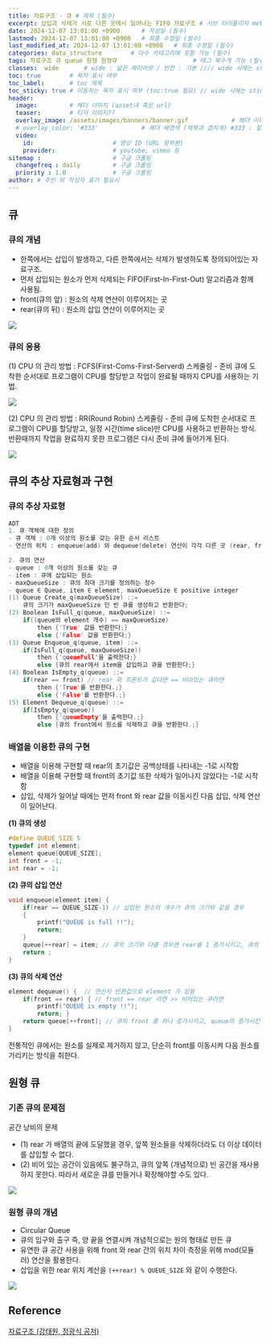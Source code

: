 ```yaml
---
title: 자료구조 - 큐 # 제목 (필수)
excerpt: 삽입과 삭제가 서로 다른 곳에서 일어나는 FIFO 자료구조 # 서브 타이틀이자 meta description (필수)
date: 2024-12-07 13:01:00 +0900      # 작성일 (필수)
lastmod: 2024-12-07 13:01:00 +0900   # 최종 수정일 (필수)
last_modified_at: 2024-12-07 13:01:00 +0900   # 최종 수정일 (필수)
categories: data_structure        # 다수 카테고리에 포함 가능 (필수)
tags: 자료구조 큐 queue 원형 원형큐                     # 태그 복수개 가능 (필수)
classes:  wide       # wide : 넓은 레이아웃 / 빈칸 : 기본 //// wide 시에는 sticky toc 불가
toc: true        # 목차 표시 여부
toc_label:       # toc 제목
toc_sticky: true # 이동하는 목차 표시 여부 (toc:true 필요) // wide 시에는 sticky toc 불가
header: 
  image:         # 헤더 이미지 (asset내 혹은 url)
  teaser:        # 티저 이미지??
  overlay_image: /assets/images/banners/banner.gif            # 헤더 이미지 (제목과 겹치게)
  # overlay_color: '#333'            # 헤더 배경색 (제목과 겹치게) #333 : 짙은 회색 (필수)
  video:
    id:                      # 영상 ID (URL 뒷부분)
    provider:                # youtube, vimeo 등
sitemap :                    # 구글 크롤링
  changefreq : daily         # 구글 크롤링
  priority : 1.0             # 구글 크롤링
author: # 주인 외 작성자 표기 필요시
---
```

<!--postNo: 20241207_002-->


## 큐  

### 큐의 개념  

- 한쪽에서는 삽입이 발생하고, 다른 한쪽에서는 삭제가 발생하도록 정의되어있는 자료구조.  
- 먼저 삽입되는 원소가 먼저 삭제되는 FIFO(First-In-First-Out) 알고리즘과 함께 사용됨.  
- front(큐의 앞) : 원소의 삭제 연산이 이루어지는 곳  
- rear(큐의 뒤) : 원소의 삽입 연산이 이루어지는 곳  

![](/assets/images/20241207_002_001.png)  


### 큐의 응용  

(1) CPU 의 관리 방법 : FCFS(First-Coms-First-Serverd) 스케줄링 - 준비 큐에 도착한 순서대로 프로그램이 CPU를 할당받고 작업이 완료될 때까지 CPU를 사용하는 기법.  

![](/assets/images/20241207_002_002.png)  


(2) CPU 의 관리 방법 : RR(Round Robin) 스케줄링 - 준비 큐에 도착한 순서대로 프로그램이 CPU를 할당받고, 일정 시간(time slice)만 CPU를 사용하고 반환하는 방식. 반환때까지 작업을 완료하지 못한 프로그램은 다시 준비 큐에 들어가게 된다.  

![](/assets/images/20241207_002_003.png)  


## 큐의 추상 자료형과 구현  

### 큐의 추상 자료형  

```c
ADT
1. 큐 객체에 대한 정의
- 큐 객체 : 0개 이상의 원소를 갖는 유한 순서 리스트
- 연산의 위치 : enqueue(add) 와 dequeue(delete) 연산이 각각 다른 곳 (rear, front) 에서 발생하는 자료구조

2. 큐의 연산
- queue : 0개 이상의 원소를 갖는 큐
- item : 큐에 삽입되는 원소  
- maxQueueSize : 큐의 최대 크기를 정의하는 정수  
- queue ∈ Queue, item ∈ element, maxQueueSize ∈ positive integer
(1) Queue Create_q(maxQueueSize) ::=
    큐의 크기가 maxQueueSize 인 빈 큐를 생성하고 반환한다;
(2) Boolean IsFull_q(queue, maxQueueSize) ::=
    if((queue의 element 개수) == maxQueueSize)
        then {'True' 값을 반환한다;}
        else {'False' 값을 반환한다;}
(3) Queue Enqueue_q(queue, item) ::=
    if(IsFull_q(queue, maxQueueSize))
        then {'queueFull'을 출력한다;}
        else {큐의 rear에서 item을 삽입하고 큐을 반환한다;}
(4) Boolean IsEmpty_q(queue) ::=
    if(rear == front) // rear 와 프론트가 같다면 == 비어있는 큐라면
        then {'True'를 반환한다.;}
        else {'False'를 반환한다.;}
(5) Element Dequeue_q(queue) ::=
    if(IsEmpty_q(queue))
        then {'queueEmpty'을 출력한다.;}
        else {큐의 front에서 원소를 삭제하고 큐을 반환한다.;}
```

### 배열을 이용한 큐의 구현  

- 배열을 이용해 구현할 때 rear의 초기값은 공백상태를 나타내는 -1로 시작함  
- 배열을 이용해 구현할 때 front의 초기값 또한 삭제가 일어나지 않았다는 -1로 시작함  
- 삽입, 삭제가 일어날 때에는 먼저 front 와 rear 값을 이동시킨 다음 삽입, 삭제 연산이 일어난다.  

**(1) 큐의 생성**  

```c
#define QUEUE_SIZE 5
typedef int element;
element queue[QUEUE_SIZE];
int front = -1;
int rear = -1;
```

**(2) 큐의 삽입 연산**  

```c
void enqueue(element item) {
    if(rear == QUEUE_SIZE-1) // 삽입된 원소의 개수가 큐의 크기와 같을 경우
    {
        printf("QUEUE is full !!");
        return;
    }
    queue[++rear] = item; // 큐의 크기와 다를 경우엔 rear를 1 증가시키고, 큐의 rear 인덱스에 원소를 저장
    return ;
}
```

**(3) 큐의 삭제 연산**  

```c    
element dequeue() {  // 연산자 반환값으로 element 가 있음
    if(front == rear) { // front == rear 라면 >> 비어있는 큐라면
        printf("QUEUE is empty !!");
        return; }
    return queue[++front]; // 큐의 front 를 하나 증가시키고, queue의 증가시킨 front 인덱스에 있는 원소를 반환
}
```

전통적인 큐에서는 원소를 실제로 제거하지 않고, 단순히 front를 이동시켜 다음 원소를 가리키는 방식을 취한다.


## 원형 큐  

### 기존 큐의 문제점  

공간 낭비의 문제  
- (1) rear 가 배열의 끝에 도달했을 경우, 앞쪽 원소들을 삭제하더라도 더 이상 데이터를 삽입할 수 없다.  
- (2) 비어 있는 공간이 있음에도 불구하고, 큐의 앞쪽 (개념적으로) 빈 공간을 재사용하지 못한다. 따라서 새로운 큐를 만들거나 확장해야할 수도 있다.  

![](/assets/images/20241207_002_004.png)  


### 원형 큐의 개념  

- Circular Queue  
- 큐의 입구와 출구 즉, 양 끝을 연결시켜 개념적으로는 원의 형태로 만든 큐  
- 유연한 큐 공간 사용을 위해 front 와 rear 간의 위치 차이 측정을 위해 mod(모듈러) 연산을 활용한다.  
- 삽입을 위한 rear 위치 계산을 `(++rear) % QUEUE_SIZE` 와 같이 수행한다.  

![](/assets/images/20241207_002_005.png)  


## Reference  

[자료구조 (강태원, 정광식 공저)](https://search.shopping.naver.com/book/catalog/41474379633)  
